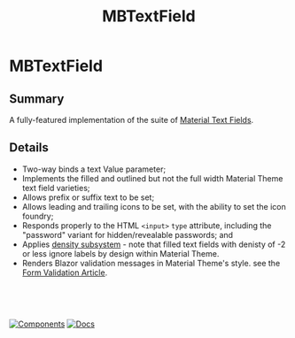 ﻿---
uid: C.MBTextField
title: MBTextField
---
# MBTextField

## Summary

A fully-featured implementation of the suite of [Material Text Fields](https://github.com/material-components/material-components-web/tree/v8.0.0/packages/mdc-textfield#text-field).

## Details

- Two-way binds a text Value parameter;
- Implements the filled and outlined but not the full width Material Theme text field varieties;
- Allows prefix or suffix text to be set;
- Allows leading and trailing icons to be set, with the ability to set the icon foundry;
- Responds properly to the HTML `<input>` `type` attribute, including the "password" variant for hidden/revealable passwords; and
- Applies [density subsystem](xref:A.Density) - note that filled text fields with denisty of -2 or less ignore labels by design within Material Theme.
- Renders Blazor validation messages in Material Theme's style. see the [Form Validation Article](xref:A.FormValidation).

&nbsp;

&nbsp;

[![Components](https://img.shields.io/static/v1?label=Components&message=Core&color=blue)](xref:A.CoreComponents)
[![Docs](https://img.shields.io/static/v1?label=API%20Documentation&message=MBTextField&color=brightgreen)](xref:Material.Blazor.MBTextField)
